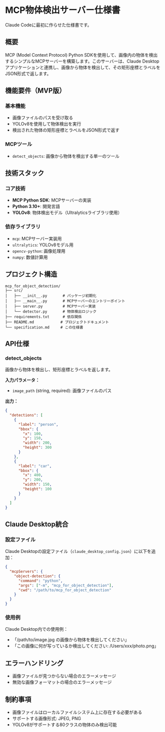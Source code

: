 # MCP物体検出サーバー仕様書
Claude Codeに最初に作らせた仕様書です。

## 概要
MCP (Model Context Protocol) Python SDKを使用して、画像内の物体を検出するシンプルなMCPサーバーを構築します。このサーバーは、Claude Desktopアプリケーションと連携し、画像から物体を検出して、その矩形座標とラベルをJSON形式で返します。

## 機能要件（MVP版）

### 基本機能
- 画像ファイルのパスを受け取る
- YOLOv8を使用して物体検出を実行
- 検出された物体の矩形座標とラベルをJSON形式で返す

### MCPツール
- `detect_objects`: 画像から物体を検出する単一のツール

## 技術スタック

### コア技術
- **MCP Python SDK**: MCPサーバーの実装
- **Python 3.10+**: 開発言語
- **YOLOv8**: 物体検出モデル（Ultralyticsライブラリ使用）

### 依存ライブラリ
- `mcp`: MCPサーバー実装用
- `ultralytics`: YOLOv8モデル用
- `opencv-python`: 画像処理用
- `numpy`: 数値計算用

## プロジェクト構造
```
mcp_for_object_detection/
├── src/
│   ├── __init__.py       # パッケージ初期化
│   ├── __main__.py       # MCPサーバーのエントリーポイント
│   ├── server.py         # MCPサーバー実装
│   └── detector.py       # 物体検出ロジック
├── requirements.txt      # 依存関係
├── README.md            # プロジェクトドキュメント
└── specification.md     # この仕様書
```

## API仕様

### detect_objects
画像から物体を検出し、矩形座標とラベルを返します。

**入力パラメータ：**
- `image_path` (string, required): 画像ファイルのパス

**出力：**
```json
{
  "detections": [
    {
      "label": "person",
      "bbox": {
        "x": 100,
        "y": 150,
        "width": 200,
        "height": 300
      }
    },
    {
      "label": "car",
      "bbox": {
        "x": 400,
        "y": 200,
        "width": 150,
        "height": 100
      }
    }
  ]
}
```

## Claude Desktop統合

### 設定ファイル
Claude Desktopの設定ファイル（`claude_desktop_config.json`）に以下を追加：

```json
{
  "mcpServers": {
    "object-detection": {
      "command": "python",
      "args": ["-m", "mcp_for_object_detection"],
      "cwd": "/path/to/mcp_for_object_detection"
    }
  }
}
```

### 使用例
Claude Desktop内での使用例：
- 「/path/to/image.jpg の画像から物体を検出してください」
- 「この画像に何が写っているか検出してください: /Users/xxx/photo.png」

## エラーハンドリング
- 画像ファイルが見つからない場合のエラーメッセージ
- 無効な画像フォーマットの場合のエラーメッセージ

## 制約事項
- 画像ファイルはローカルファイルシステム上に存在する必要がある
- サポートする画像形式: JPEG, PNG
- YOLOv8がサポートする80クラスの物体のみ検出可能
